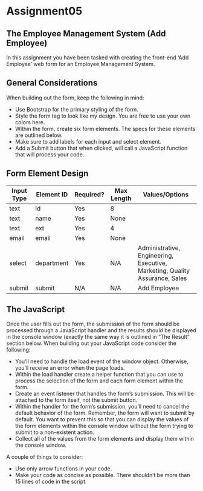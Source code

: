 # Assignment05

## The Employee Management System (Add Employee)

In this assignment you have been tasked with creating the front-end ‘Add Employee’ web form for an Employee Management System.

## General Considerations

When building out the form, keep the following in mind:

- Use Bootstrap for the primary styling of the form.
- Style the form tag to look like my design. You are free to use your own colors here.
- Within the form, create six form elements. The specs for these elements are outlined below.
- Make sure to add labels for each input and select element.
- Add a Submit button that when clicked, will call a JavaScript function that will process your code.

## Form Element Design

| Input Type | Element ID | Required? | Max Length | Values/Options                                                              |
| ---------- | ---------- | --------- | ---------- | --------------------------------------------------------------------------- |
| text       | id         | Yes       | 8          |
| text       | name       | Yes       | None       |
| text       | ext        | Yes       | 4          |
| email      | email      | Yes       | None       |
| select     | department | Yes       | N/A        | Administrative, Engineering, Executive, Marketing, Quality Assurance, Sales |
| submit     | submit     | N/A       | N/A        | Add Employee                                                                |

## The JavaScript

Once the user fills out the form, the submission of the form should be processed through a JavaScript handler and the results should be displayed in the console window (exactly the same way it is outlined in “The Result” section below. When building out your JavaScript code consider the following:

- You’ll need to handle the load event of the window object. Otherwise, you’ll receive an error when the page loads.
- Within the load handler create a helper function that you can use to process the selection of the form and each form element within the form.
- Create an event listener that handles the form’s submission. This will be attached to the form itself, not the submit button.
- Within the handler for the form’s submission, you’ll need to cancel the default behavior of the form. Remember, the form will want to submit by default.
  You want to prevent this so that you can display the values of the form elements within the console window without the form trying to submit to a non-existent action.
- Collect all of the values from the form elements and display them within the console window.

A couple of things to consider:

- Use only arrow functions in your code.
- Make your code as concise as possible. There shouldn’t be more than 15 lines of code in the script.

